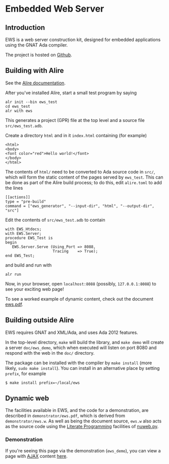 # Embedded Web Server #

## Introduction ##

EWS is a web server construction kit, designed for embedded applications using the GNAT Ada compiler.

The project is hosted on [Github](https://github.com/simonjwright/ews).

## Building with Alire ##

See the [Alire documentation](https://alire.ada.dev/docs/#introduction).

After you've installed Alire, start a small test program by saying
```
alr init --bin ews_test
cd ews_test
alr with ews
```

This generates a project (GPR) file at the top level and a source file `src/ews_test.adb`.

Create a directory `html` and in it `index.html` containing (for example)
```
<html>
<body>
<font color="red">Hello world!</font>
</body>
</html>
```

The contents of `html/` need to be converted to Ada source code in `src/`, which will form the static content of the pages served by `ews_test`. This can be done as part of the Alire build process; to do this, edit `alire.toml` to add the lines
```
[[actions]]
type = "pre-build"
command = ["ews_generator", "--input-dir", "html", "--output-dir", "src"]
```

Edit the contents of `src/ews_test.adb` to contain
```
with EWS_Htdocs;
with EWS.Server;
procedure EWS_Test is
begin
   EWS.Server.Serve (Using_Port => 8088,
                     Tracing    => True);
end EWS_Test;
```

and build and run with
```
alr run
```

Now, in your browser, open `localhost:8088` (possibly, `127.0.0.1:8088`) to see your exciting web page!

To see a worked example of dynamic content, check out the document [ews.pdf](https://github.com/simonjwright/ews/blob/master/demonstrator/ews.pdf).

## Building outside Alire ##

EWS requires GNAT and XML/Ada, and uses Ada 2012 features.

In the top-level directory, `make` will build the library, and `make demo` will create a server `doc/ews_demo`, which when executed will listen on port 8080 and respond with the web in the `doc/` directory.

The package can be installed with the compiler by `make install` (more likely, `sudo make install`). You can install in an alternative place by setting `prefix`, for example

    $ make install prefix=~/local/ews

## Dynamic web ##

The facilities available in EWS, and the code for a demonstration, are described in `demonstrator/ews.pdf`, which is derived from `demonstrator/ews.w`. As well as being the document source, `ews.w` also acts as the source code using the [Literate Programming](http://www.literateprogramming.com/) facilities of [nuweb.py](https://github.com/simonjwright/nuweb.py).

### Demonstration ###

If you're seeing this page via the demonstration (`ews_demo`), you can view a page with [AJAX](https://en.wikipedia.org/wiki/Ajax_\(programming\)) content [here](ajax.html).
